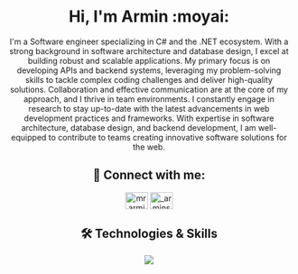 <h1 align="center">Hi, I'm Armin :moyai:</h1>
<p align="center">
I'm a Software engineer specializing in C# and the .NET ecosystem. With a strong background in software architecture and database design, I excel at building robust and scalable applications. My primary focus is on developing APIs and backend systems, leveraging my problem-solving skills to tackle complex coding challenges and deliver high-quality solutions. Collaboration and effective communication are at the core of my approach, and I thrive in team environments. I constantly engage in research to stay up-to-date with the latest advancements in web development practices and frameworks. With expertise in software architecture, database design, and backend development, I am well-equipped to contribute to teams creating innovative software solutions for the web. 
</p>
<h2 align="center">📱 Connect with me:</h3>
<p align="center">
<a href="https://linkedin.com/in/mrarminsharifi" target="blank"><img align="center" src="https://raw.githubusercontent.com/rahuldkjain/github-profile-readme-generator/master/src/images/icons/Social/linked-in-alt.svg" alt="mrarminsharifi" height="30" width="40" /></a>
<a href="https://t.me/Mr_Armin_Sharifi" target="blank"><img align="center" src="https://upload.wikimedia.org/wikipedia/commons/8/82/Telegram_logo.svg" alt="_arminsharifi_" height="30" width="40" /></a>
</p>

<h2 align="center">🛠 Technologies & Skills</h3>

<p align="center">
  <a href="https://skillicons.dev">
    <img src="https://skillicons.dev/icons?i=cs,dotnet,postgres,redis,mongodb,docker,rabbitmq" />
  </a>
</p>
